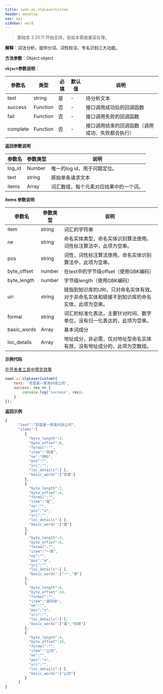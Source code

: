 ```yaml
---
title: swan.ai.nlpLexerCustom
header: develop
nav: api
sidebar: word
---
```



   


>基础库 3.20.11 开始支持，低版本需做兼容处理。

**解释**：词法分析，提供分词、词性标注、专名识别三大功能。


**方法参数**：Object object

**`object`参数说明**：

|参数名 |类型  |必填 | 默认值 |说明|
|---- | ---- | ---- | ----|----|
|text | string| 是 |-| 待分析文本| 
|success | Function | 否 |-| 接口调用成功后的回调函数 | 
|fail | Function | 否 |-| 接口调用失败的回调函数 | 
|complete|	Function|	否	|-|接口调用结束的回调函数（调用成功、失败都会执行）|

**返回参数说明**

|参数名 | 参数类型 | 说明 |  
|---|---|---|
|log_id| Number|唯一的log id，用于问题定位。|
|text | string| 原始单条请求文本| 
|items | Array| 词汇数组，每个元素对应结果中的一个词。| 

**items 参数说明**

|参数名 | 参数类型 | 说明 |  
|---|---|---|
|item | string| 词汇的字符串| 
|ne | string| 命名实体类型，命名实体识别算法使用。词性标注算法中，此项为空串。| 
|pos | string| 词性，词性标注算法使用。命名实体识别算法中，此项为空串。| 
|byte_offset | number| 在text中的字节级offset（使用GBK编码）| 
|byte_length | number| 字节级length（使用GBK编码）| 
|uri | string| 链指到知识库的URI，只对命名实体有效。对于非命名实体和链接不到知识库的命名实体，此项为空串。| 
|formal | string|词汇的标准化表达，主要针对时间、数字单位，没有归一化表达的，此项为空串。| 
|basic_words | Array| 基本词成分| 
|loc_details | Array| 地址成分，非必需，仅对地址型命名实体有效，没有地址成分的，此项为空数组。| 


**示例代码**

<a href="swanide://fragment/90590b9b20bc84912e4eb3a96aa3a0e01559043393195" title="在开发者工具中预览效果" target="_self">在开发者工具中预览效果</a>

```js
swan.ai.nlpLexerCustom({
    text: '百度是一家高科技公司',
    success: res => {
        console.log('success', res);
    }
});
```

**返回示例**

```js
{
      "text":"百度是一家高科技公司",
      "items":[
         {
           "byte_length":4,
           "byte_offset":0,
           "formal":"",
           "item":"百度",
           "ne":"ORG",
           "pos":"",
           "uri":"",
           "loc_details":[ ],
           "basic_words":["百度"]
         },
         {
           "byte_length":2,
           "byte_offset":4,
           "formal":"",
           "item":"是",
           "ne":"",
           "pos":"v",
           "uri":"",
           "loc_details":[ ],
           "basic_words":["是"]
         },
         {
           "byte_length":4,
           "byte_offset":6,
           "formal":"",
           "item":"一家",
           "ne":"",
           "pos":"m",
           "uri":"",
           "loc_details":[ ],
           "basic_words":["一","家"]
         },
         {
           "byte_length":6,
           "byte_offset":10,
           "formal":"",
           "item":"高科技",
           "ne":"",
           "pos":"n",
           "uri":"",
           "loc_details":[ ],
           "basic_words":["高","科技"]
         },
         {
           "byte_length":4,
           "byte_offset":16,
           "formal":"",
           "item":"公司",
           "ne":"",
           "pos":"n",
           "uri":"",
           "loc_details":[ ],
           "basic_words":["公司"]
         }
      ]
}
```
